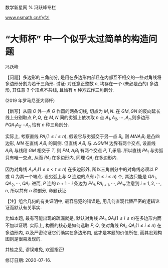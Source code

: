 数学新星网 $\%$ 冯跃峰专栏

www.nsmath.cn/fyfzl

# “大师杯” 中一个似乎太过简单的构造问题 

冯跃峰

【问题】多边形的三角剖分, 是用在多边形内部且在内部互不相交的一些对角线将多边形分割为若干三角形. 试证: 对任意正整数 $n$, 均存在一个 (未必是凸的) 多边形, 其任意 3 个顶点不共线, 且恰有 $n$ 种方式作三角剖分.

(2019 年罗马尼亚大师杯)

【新写】从圆 $O$ 外一点 $G$ 作圆的两条切线, 切点为 $M, N$. 在 $G M, G N$ 的反向延长线上分别取点 $P, Q$, 在 $M, N$ 间的劣弧上依次取 $n$ 点 $A_{1}, A_{2}, \cdots, A_{n}$,则多边形 $P Q A_{1} A_{2} \cdots A_{n}$ 恰有 $n$ 种三角剖分.

实际上, 考察直线 $P A_{i}(1 \leq i \leq n)$, 假设它与劣弧交于另一点 $B_{i}$, 则 $M N A_{i} B_{i}$ 是凸四边形, $M N$ 在直线 $A_{i} B_{i}$ 的同侧. 但直线 $A_{i} B_{i}$ 与 $\triangle G M N$ 边界有两个交点, 设直线 $A_{i} B_{i}$ 与线段 $G M$ 相交于 $T$, 则 $P M, A_{i} B_{i}$ 有两个交点 $P, T$,矛盾. 所以直线 $P A_{i}$ 与劣弧只有唯一交点, 从而 $P A_{i}$ 在多边形内, 同理 $Q A_{i}$ 在多边形内.

因为对角线 $A_{s} A_{t}(1 \leq s<t \leq n)$ 在多边形外, 所以三角剖分中的对角线必须以 $P$ 或 $Q$ 为其一个端点. 设劣弧上与 $Q$ 连边的点有 $i(1 \leq i \leq n)$ 个, 其边只能是 $Q A_{1}, Q A_{2}, \cdots, Q A_{i}$. 进而, $P$ 连的 $n+1-i$ 条边为 $P A_{i}, P A_{i+1}, \cdots, P A_{n}$.注意到 $i=1,2, \cdots, n$, 所以共有 $n$ 种剖分, 命题获证.

【注】组合几何的有关证明中, 最容易犯的错误是, 用几何直观代替严密的逻辑论证而默认有关事实.

比如本题, 最有可能出现的疏漏就是, 默认对角线 $P A_{i}, Q A_{i}(1 \leq i \leq n)$在多边形内而不加以证明. 实际上, 构图的核心是如何选取 $P, Q$, 使对角线 $P A_{i}, Q A_{i}(1 \leq i \leq n)$ 在多边形内, 以及严密论证它们确实在多边形内, 这才是本题的价值所在, 而其宏观构图则是很易发现的.

井蛙之见, 谬误难免, 欢迎指正!

修订日期: 2020-07-16.

